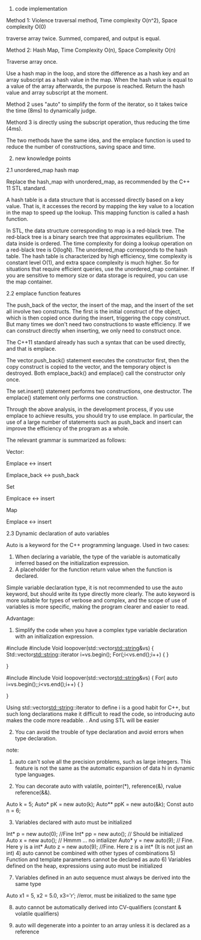 
1. code implementation

Method 1: Violence traversal method, Time complexity O(n^2), Space complexity O(0)

traverse array twice. Summed, compared, and output is equal.


Method 2: Hash Map, Time Complexity O(n), Space Complexity O(n)

Traverse array once.

Use a hash map in the loop, and store the difference as a hash key and an array subscript as a hash value in the map. When the hash value is equal to a value of the array afterwards, the purpose is reached. Return the hash value and array subscript at the moment.

Method 2 uses "auto" to simplify the form of the iterator, so it takes twice the time (8ms) to dynamically judge.

Methord 3 is directly using the subscript operation, thus reducing the time (4ms).

The two methods have the same idea, and the emplace function is used to reduce the number of constructions, saving space and time.


2. new knowledge points

2.1 unordered_map hash map

Replace the hash_map with unordered_map, as recommended by the C++ 11 STL standard.

A hash table is a data structure that is accessed directly based on a key value. That is, it accesses the record by mapping the key value to a location in the map to speed up the lookup. This mapping function is called a hash function.

In STL, the data structure corresponding to map is a red-black tree. The red-black tree is a binary search tree that approximates equilibrium. The data inside is ordered. The time complexity for doing a lookup operation on a red-black tree is O(logN). The unordered_map corresponds to the hash table. The hash table is characterized by high efficiency, time complexity is constant level O(1), and extra space complexity is much higher. So for situations that require efficient queries, use the unordered_map container. If you are sensitive to memory size or data storage is required, you can use the map container.


2.2 emplace function features

The push_back of the vector, the insert of the map, and the insert of the set all involve two constructs. The first is the initial construct of the object, which is then copied once during the insert, triggering the copy construct. But many times we don't need two constructions to waste efficiency. If we can construct directly when inserting, we only need to construct once.

The C++11 standard already has such a syntax that can be used directly, and that is emplace.

The vector.push_back() statement executes the constructor first, then the copy construct is copied to the vector, and the temporary object is destroyed. Both emplace_back() and emplace() call the constructor only once.

The set.insert() statement performs two constructions, one destructor. The emplace() statement only performs one construction.

Through the above analysis, in the development process, if you use emplace to achieve results, you should try to use emplace. In particular, the use of a large number of statements such as push_back and insert can improve the efficiency of the program as a whole.

The relevant grammar is summarized as follows:

Vector:

Emplace <-> insert

Emplace_back <-> push_back


Set

Emplcace <-> insert


Map

Emplace <-> insert


2.3 Dynamic declaration of auto variables

Auto is a keyword for the C++ programming language. Used in two cases:

1) When declaring a variable, the type of the variable is automatically inferred based on the initialization expression.
2) A placeholder for the function return value when the function is declared.

Simple variable declaration type, it is not recommended to use the auto keyword, but should write its type directly more clearly. The auto keyword is more suitable for types of verbose and complex, and the scope of use of variables is more specific, making the program clearer and easier to read.

Advantage:

1) Simplify the code when you have a complex type variable declaration with an initialization expression.

#include <string>
#include <vector>
Void loopover(std::vector<std::string>&vs) {
    Std::vector<std::string>::iterator i=vs.begin();
    For(;i<vs.end();i++) { }
  
}

#include <string>
#include <vector>
Void loopover(std::vector<std::string>&vs) {
    For( auto i=vs.begin();;i<vs.end();i++) { }
  
}

Using std::vector<std::string>::iterator to define i is a good habit for C++, but such long declarations make it difficult to read the code, so introducing auto makes the code more readable. . And using STL will be easier

2) You can avoid the trouble of type declaration and avoid errors when type declaration.


note:

1) auto can't solve all the precision problems, such as large integers. This feature is not the same as the automatic expansion of data hi in dynamic type languages.

2) You can decorate auto with valatile, pointer(*), reference(&), rvalue reference(&&).

Auto k = 5;
Auto* pK = new auto(k);
Auto** ppK = new auto(&k);
Const auto n = 6;

3) Variables declared with auto must be initialized

Int* p = new auto(0); //Fine
Int* pp = new auto(); // Should be initialized
Auto x = new auto(); // Hmmm ... no intializer
Auto* y = new auto(9); // Fine. Here y is a int*
Auto z = new auto(9); //Fine. Here z is a int* (It is not just an int)
4) auto cannot be combined with other types of combinations
5) Function and template parameters cannot be declared as auto
6) Variables defined on the heap, expressions using auto must be initialized

7) Variables defined in an auto sequence must always be derived into the same type

Auto x1 = 5, x2 = 5.0, x3='r’;
 /<span style="font-family: Arial, Helvetica, sans-serif;">/error, must be initialized to the same type</span>

8) auto cannot be automatically derived into CV-qualifiers (constant & volatile qualifiers)

9) auto will degenerate into a pointer to an array unless it is declared as a reference
